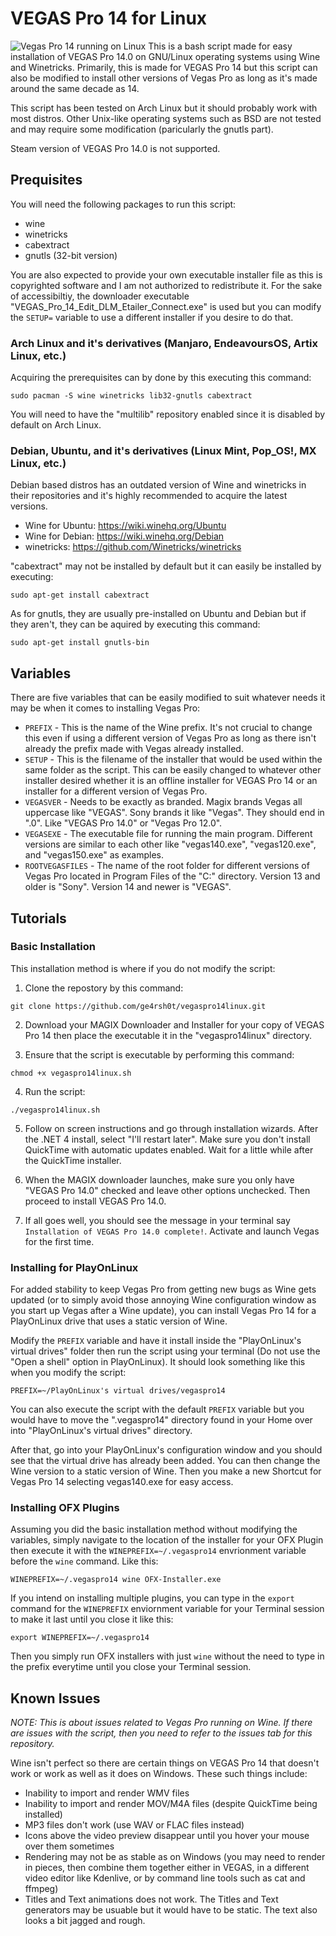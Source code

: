 # VEGAS Pro 14 for Linux
![Vegas Pro 14 running on Linux](https://i.imgur.com/afIPpAy.png)
This is a bash script made for easy installation of VEGAS Pro 14.0 on GNU/Linux operating systems using Wine and Winetricks. Primarily, this is made for VEGAS Pro 14 but this script can also be modified to install other versions of Vegas Pro as long as it's made around the same decade as 14.

This script has been tested on Arch Linux but it should probably work with most distros. Other Unix-like operating systems such as BSD are not tested and may require some modification (paricularly the gnutls part).

Steam version of VEGAS Pro 14.0 is not supported.
## Prequisites
You will need the following packages to run this script:
- wine
- winetricks
- cabextract
- gnutls (32-bit version)

You are also expected to provide your own executable installer file as this is copyrighted software and I am not authorized to redistribute it. For the sake of accessibiltiy, the downloader executable "VEGAS_Pro_14_Edit_DLM_Etailer_Connect.exe" is used but you can modify the `SETUP=` variable to use a different installer if you desire to do that.
### Arch Linux and it's derivatives (Manjaro, EndeavoursOS, Artix Linux, etc.)
Acquiring the prerequisites can by done by this executing this command:
```
sudo pacman -S wine winetricks lib32-gnutls cabextract
```
You will need to have the "multilib" repository enabled since it is disabled by default on Arch Linux.
### Debian, Ubuntu, and it's derivatives (Linux Mint, Pop_OS!, MX Linux, etc.)
Debian based distros has an outdated version of Wine and winetricks in their repositories and it's highly recommended to acquire the latest versions.
- Wine for Ubuntu: https://wiki.winehq.org/Ubuntu
- Wine for Debian: https://wiki.winehq.org/Debian
- winetricks: https://github.com/Winetricks/winetricks

"cabextract" may not be installed by default but it can easily be installed by executing:
```
sudo apt-get install cabextract
```

As for gnutls, they are usually pre-installed on Ubuntu and Debian but if they aren't, they can be aquired by executing this command:
```
sudo apt-get install gnutls-bin
```

## Variables
There are five variables that can be easily modified to suit whatever needs it may be when it comes to installing Vegas Pro:
- `PREFIX` - This is the name of the Wine prefix. It's not crucial to change this even if using a different version of Vegas Pro as long as there isn't already the prefix made with Vegas already installed.
- `SETUP` - This is the filename of the installer that would be used within the same folder as the script. This can be easily changed to whatever other installer desired whether it is an offline installer for VEGAS Pro 14 or an installer for a different version of Vegas Pro.
- `VEGASVER` - Needs to be exactly as branded. Magix brands Vegas all uppercase like "VEGAS". Sony brands it like "Vegas". They should end in ".0". Like "VEGAS Pro 14.0" or "Vegas Pro 12.0".
- `VEGASEXE` - The executable file for running the main program. Different versions are similar to each other like "vegas140.exe", "vegas120.exe", and "vegas150.exe" as examples.
- `ROOTVEGASFILES` - The name of the root folder for different versions of Vegas Pro located in Program Files of the "C:" directory. Version 13 and older is "Sony". Version 14 and newer is "VEGAS".

## Tutorials
### Basic Installation
This installation method is where if you do not modify the script:

1. Clone the repostory by this command:
```
git clone https://github.com/ge4rsh0t/vegaspro14linux.git
```
2. Download your MAGIX Downloader and Installer for your copy of VEGAS Pro 14 then place the executable it in the "vegaspro14linux" directory.

3. Ensure that the script is executable by performing this command:
```
chmod +x vegaspro14linux.sh
```
4. Run the script:
```
./vegaspro14linux.sh
```
5. Follow on screen instructions and go through installation wizards. After the .NET 4 install, select "I'll restart later". Make sure you don't install QuickTime with automatic updates enabled. Wait for a little while after the QuickTime installer.

6. When the MAGIX downloader launches, make sure you only have "VEGAS Pro 14.0" checked and leave other options unchecked. Then proceed to install VEGAS Pro 14.0.

7. If all goes well, you should see the message in your terminal say `Installation of VEGAS Pro 14.0 complete!`. Activate and launch Vegas for the first time.

### Installing for PlayOnLinux
For added stability to keep Vegas Pro from getting new bugs as Wine gets updated (or to simply avoid those annoying Wine configuration window as you start up Vegas after a Wine update), you can install Vegas Pro 14 for a PlayOnLinux drive that uses a static version of Wine.

Modify the `PREFIX` variable and have it install inside the "PlayOnLinux's virtual drives" folder then run the script using your terminal (Do not use the "Open a shell" option in PlayOnLinux). It should look something like this when you modify the script:
```
PREFIX=~/PlayOnLinux's virtual drives/vegaspro14
```
You can also execute the script with the default `PREFIX` variable but you would have to move the ".vegaspro14" directory found in your Home over into "PlayOnLinux's virtual drives" directory.

After that, go into your PlayOnLinux's configuration window and you should see that the virtual drive has already been added. You can then change the Wine version to a static version of Wine. Then you make a new Shortcut for Vegas Pro 14 selecting vegas140.exe for easy access.

### Installing OFX Plugins

Assuming you did the basic installation method without modifying the variables, simply navigate to the location of the installer for your OFX Plugin then execute it with the `WINEPREFIX=~/.vegaspro14` envrionment variable before the `wine` command. Like this:
```
WINEPREFIX=~/.vegaspro14 wine OFX-Installer.exe
```
If you intend on installing multiple plugins, you can type in the `export` command for the `WINEPREFIX` enviornment variable for your Terminal session to make it last until you close it like this:
```
export WINEPREFIX=~/.vegaspro14
```
Then you simply run OFX installers with just `wine` without the need to type in the prefix everytime until you close your Terminal session.

## Known Issues

*NOTE: This is about issues related to Vegas Pro running on Wine. If there are issues with the script, then you need to refer to the issues tab for this repository.*

Wine isn't perfect so there are certain things on VEGAS Pro 14 that doesn't work or work as well as it does on Windows. These such things include:
- Inability to import and render WMV files
- Inability to import and render MOV/M4A files (despite QuickTime being installed)
- MP3 files don't work (use WAV or FLAC files instead)
- Icons above the video preview disappear until you hover your mouse over them sometimes
- Rendering may not be as stable as on Windows (you may need to render in pieces, then combine them together either in VEGAS, in a different video editor like Kdenlive, or by command line tools such as cat and ffmpeg)
- Titles and Text animations does not work. The Titles and Text generators may be usuable but it would have to be static. The text also looks a bit jagged and rough.
